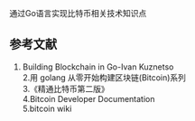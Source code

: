 通过Go语言实现比特币相关技术知识点  

参考文献
---
1. Building Blockchain in Go-Ivan Kuznetso  
2.用 golang 从零开始构建区块链(Bitcoin)系列  
3.《精通比特币第二版》  
4.Bitcoin Developer Documentation  
5.bitcoin wiki  
